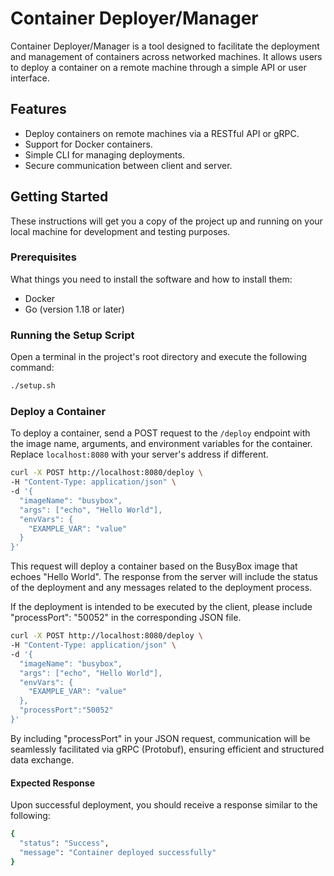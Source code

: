 # Container Deployer/Manager

Container Deployer/Manager is a tool designed to facilitate the deployment and management of containers across networked machines. It allows users to deploy a container on a remote machine through a simple API or user interface.

## Features

- Deploy containers on remote machines via a RESTful API or gRPC.
- Support for Docker containers.
- Simple CLI for managing deployments.
- Secure communication between client and server.

## Getting Started

These instructions will get you a copy of the project up and running on your local machine for development and testing purposes.

### Prerequisites

What things you need to install the software and how to install them:

- Docker
- Go (version 1.18 or later)

### Running the Setup Script

Open a terminal in the project's root directory and execute the following command:

```bash
./setup.sh
```

### Deploy a Container

To deploy a container, send a POST request to the `/deploy` endpoint with the image name, arguments, and environment variables for the container. 
Replace `localhost:8080` with your server's address if different.

```bash
curl -X POST http://localhost:8080/deploy \
-H "Content-Type: application/json" \
-d '{
  "imageName": "busybox",
  "args": ["echo", "Hello World"],
  "envVars": {
    "EXAMPLE_VAR": "value"
  }
}'
```
This request will deploy a container based on the BusyBox image that echoes "Hello World". 
The response from the server will include the status of the deployment and any messages related to the deployment process.

If the deployment is intended to be executed by the client, please include "processPort": "50052" in the corresponding JSON file.

```bash
curl -X POST http://localhost:8080/deploy \
-H "Content-Type: application/json" \
-d '{
  "imageName": "busybox",
  "args": ["echo", "Hello World"],
  "envVars": {
    "EXAMPLE_VAR": "value"
  },
  "processPort":"50052"
}'
```
By including "processPort" in your JSON request, communication will be seamlessly facilitated via gRPC (Protobuf), ensuring efficient and structured data exchange.


#### Expected Response
Upon successful deployment, you should receive a response similar to the following:
```bash
{
  "status": "Success",
  "message": "Container deployed successfully"
}
```

